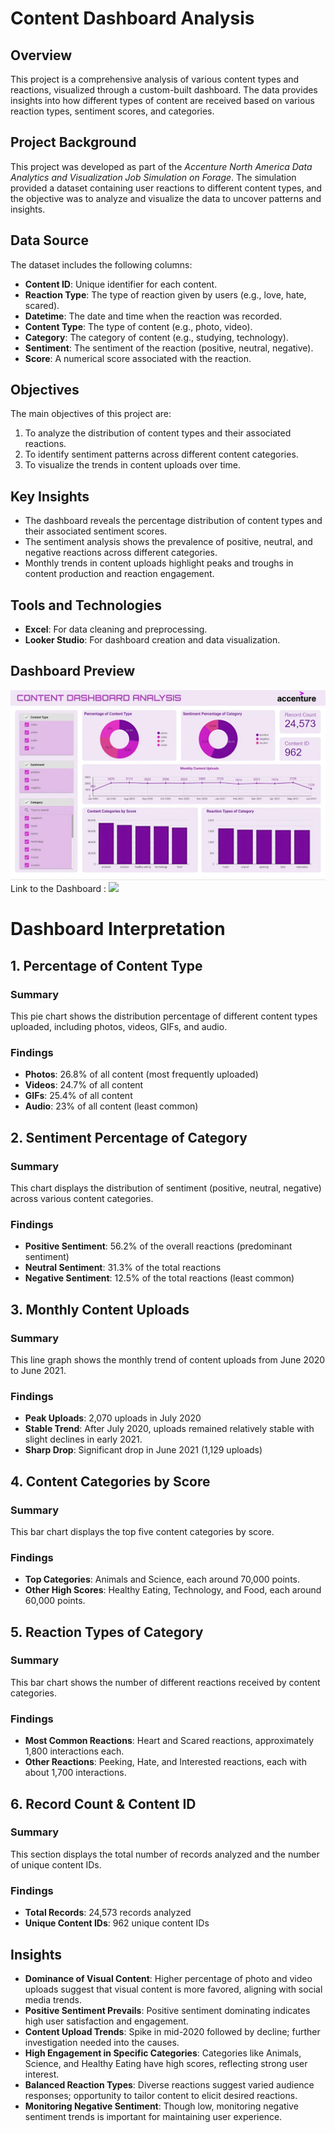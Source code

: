 # Content Dashboard Analysis

## Overview
This project is a comprehensive analysis of various content types and reactions, visualized through a custom-built dashboard. The data provides insights into how different types of content are received based on various reaction types, sentiment scores, and categories.

## Project Background
This project was developed as part of the _Accenture North America Data Analytics and Visualization Job Simulation on Forage_. The simulation provided a dataset containing user reactions to different content types, and the objective was to analyze and visualize the data to uncover patterns and insights.

## Data Source
The dataset includes the following columns:
- **Content ID**: Unique identifier for each content.
- **Reaction Type**: The type of reaction given by users (e.g., love, hate, scared).
- **Datetime**: The date and time when the reaction was recorded.
- **Content Type**: The type of content (e.g., photo, video).
- **Category**: The category of content (e.g., studying, technology).
- **Sentiment**: The sentiment of the reaction (positive, neutral, negative).
- **Score**: A numerical score associated with the reaction.

## Objectives
The main objectives of this project are:
1. To analyze the distribution of content types and their associated reactions.
2. To identify sentiment patterns across different content categories.
3. To visualize the trends in content uploads over time.

## Key Insights
- The dashboard reveals the percentage distribution of content types and their associated sentiment scores.
- The sentiment analysis shows the prevalence of positive, neutral, and negative reactions across different categories.
- Monthly trends in content uploads highlight peaks and troughs in content production and reaction engagement.

## Tools and Technologies
- **Excel**: For data cleaning and preprocessing.
- **Looker Studio**: For dashboard creation and data visualization.

## Dashboard Preview
![Content Dashboard Analysis](https://github.com/mariown/Content-Dashboard-Analysis/blob/main/Dashboard%20Preview)
Link to the Dashboard : ![](https://lookerstudio.google.com/reporting/a4c35e83-da91-497c-abce-d02229fb63c0)

# Dashboard Interpretation

## 1. Percentage of Content Type
### Summary
This pie chart shows the distribution percentage of different content types uploaded, including photos, videos, GIFs, and audio.

### Findings
- **Photos**: 26.8% of all content (most frequently uploaded)
- **Videos**: 24.7% of all content
- **GIFs**: 25.4% of all content
- **Audio**: 23% of all content (least common)

## 2. Sentiment Percentage of Category
### Summary
This chart displays the distribution of sentiment (positive, neutral, negative) across various content categories.

### Findings
- **Positive Sentiment**: 56.2% of the overall reactions (predominant sentiment)
- **Neutral Sentiment**: 31.3% of the total reactions
- **Negative Sentiment**: 12.5% of the total reactions (least common)

## 3. Monthly Content Uploads
### Summary
This line graph shows the monthly trend of content uploads from June 2020 to June 2021.

### Findings
- **Peak Uploads**: 2,070 uploads in July 2020
- **Stable Trend**: After July 2020, uploads remained relatively stable with slight declines in early 2021.
- **Sharp Drop**: Significant drop in June 2021 (1,129 uploads)

## 4. Content Categories by Score
### Summary
This bar chart displays the top five content categories by score.

### Findings
- **Top Categories**: Animals and Science, each around 70,000 points.
- **Other High Scores**: Healthy Eating, Technology, and Food, each around 60,000 points.

## 5. Reaction Types of Category
### Summary
This bar chart shows the number of different reactions received by content categories.

### Findings
- **Most Common Reactions**: Heart and Scared reactions, approximately 1,800 interactions each.
- **Other Reactions**: Peeking, Hate, and Interested reactions, each with about 1,700 interactions.

## 6. Record Count & Content ID
### Summary
This section displays the total number of records analyzed and the number of unique content IDs.

### Findings
- **Total Records**: 24,573 records analyzed
- **Unique Content IDs**: 962 unique content IDs

## Insights
- **Dominance of Visual Content**: Higher percentage of photo and video uploads suggest that visual content is more favored, aligning with social media trends.
- **Positive Sentiment Prevails**: Positive sentiment dominating indicates high user satisfaction and engagement.
- **Content Upload Trends**: Spike in mid-2020 followed by decline; further investigation needed into the causes.
- **High Engagement in Specific Categories**: Categories like Animals, Science, and Healthy Eating have high scores, reflecting strong user interest.
- **Balanced Reaction Types**: Diverse reactions suggest varied audience responses; opportunity to tailor content to elicit desired reactions.
- **Monitoring Negative Sentiment**: Though low, monitoring negative sentiment trends is important for maintaining user experience.



